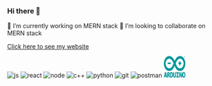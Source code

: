 ### Hi there 👋

🔭 I’m currently working on MERN stack
👯 I’m looking to collaborate on MERN stack

<!--
**BikrantaS/BikrantaS** is a ✨ _special_ ✨ repository because its `README.md` (this file) appears on your GitHub profile.

Here are some ideas to get you started:

- 🔭 I’m currently working on ...
- 🌱 I’m currently learning ...
- 
👯 I’m looking to collaborate on MERN stack
- 🤔 I’m looking for help with ...
- 💬 Ask me about ...
- 📫 How to reach me: ...
- 😄 Pronouns: ...
- ⚡ Fun fact: ...
-->



[Click here to see my website](https://bikrantasarkar.netlify.app "Bikranta's website")


<p align="left">
 <img src="https://github.com/gilbarbara/logos/blob/master/logos/javascript.svg" alt="js" width="50" height="50"/>
  <img src="https://github.com/gilbarbara/logos/blob/master/logos/react.svg" alt="react" width="50" height="50"/>
  <img src="https://github.com/gilbarbara/logos/blob/master/logos/nodejs-icon.svg" alt="node" width="50" height="50"/>
  <img src="https://github.com/gilbarbara/logos/blob/master/logos/c-plusplus.svg" alt="c++"width="50" height="50"/>
  <img src="https://github.com/gilbarbara/logos/blob/master/logos/python.svg" alt="python" width="50" height="50"/>
  <img src="https://github.com/gilbarbara/logos/blob/master/logos/git-icon.svg" alt="git" width="50" height="50"/>
  <img src="https://github.com/gilbarbara/logos/blob/master/logos/postman-icon.svg" alt="postman" width="50" height="50"/>
 
 <img src="https://github.com/gilbarbara/logos/blob/master/logos/arduino.svg" alt="arduino" width="50" height="50"/>
 
 </p>

